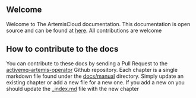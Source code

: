 
## Welcome

Welcome to The ArtemisCloud documentation. This documentation is open source and can be found at [here](https://github.com/artemiscloud/activemq-artemis-operator/tree/main/docs/manual). All contributions are welcome

## How to contribute to the docs

You can contribute to these docs by sending a Pull Request to the [activemq-artemis-operator](https://github.com/artemiscloud/activemq-artemis-operator) Github repository. 
Each chapter is a single markdown file found under the [docs/manual](https://github.com/artemiscloud/activemq-artemis-operator/tree/main/docs/manual) directory. 
Simply update an existing chapter or add a new file for a new one. If you add a new on you should update the [_index.md](https://github.com/artemiscloud/activemq-artemis-operator/blob/main/docs/manual/_index.md)
file with the new chapter 
